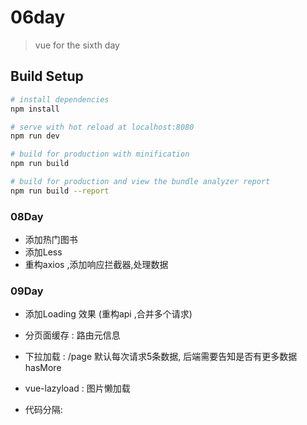 # 06day

> vue for  the sixth day

## Build Setup

``` bash
# install dependencies
npm install

# serve with hot reload at localhost:8080
npm run dev

# build for production with minification
npm run build

# build for production and view the bundle analyzer report
npm run build --report
```

### 08Day
* 添加热门图书
* 添加Less
* 重构axios ,添加响应拦截器,处理数据


### 09Day
* 添加Loading 效果 (重构api ,合并多个请求)
* 分页面缓存 : 路由元信息
* 下拉加载 :   /page
   默认每次请求5条数据, 后端需要告知是否有更多数据hasMore
* vue-lazyload : 图片懒加载

* 代码分隔:

